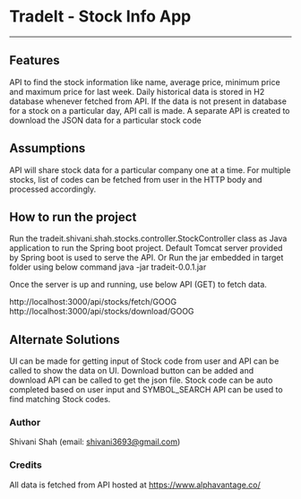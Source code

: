 # TradeIt - Stock Info App
---
## Features
API to find the stock information like name, average price, minimum price and maximum price for last week.
Daily historical data is stored in H2 database whenever fetched from API. If the data is not present in database for a stock on a particular day, API call is made.
A separate API is created to download the JSON data for a particular stock code

## Assumptions
API will share stock data for a particular company one at a time. 
For multiple stocks, list of codes can be fetched from user in the HTTP body and processed accordingly.

## How to run the project
Run the tradeit.shivani.shah.stocks.controller.StockController class as Java application to run the Spring boot project. Default Tomcat server provided by Spring boot is used to serve the API.
Or
Run the jar embedded in target folder using below command
java -jar tradeit-0.0.1.jar

Once the server is up and running, use below API (GET) to fetch data.
 
http://localhost:3000/api/stocks/fetch/GOOG
http://localhost:3000/api/stocks/download/GOOG

## Alternate Solutions
UI can be made for getting input of Stock code from user and API can be called to show the data on UI. Download button can be added and download API can be called to get the json file.
Stock code can be auto completed based on user input and SYMBOL_SEARCH API can be used to find matching Stock codes.

### Author
Shivani Shah (email: shivani3693@gmail.com)

### Credits
All data is fetched from API hosted at https://www.alphavantage.co/